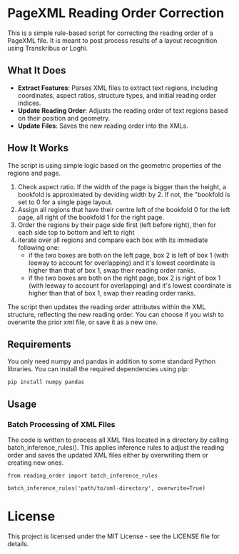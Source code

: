 # PageXML Reading Order Correction

This is a simple rule-based script for correcting the reading order of a PageXML file. It is meant to post process results of a layout recognition using Transkribus or Loghi.

## What It Does

- **Extract Features**: Parses XML files to extract text regions, including coordinates, aspect ratios, structure types, and initial reading order indices.
- **Update Reading Order**: Adjusts the reading order of text regions based on their position and geometry.
- **Update Files**: Saves the new reading order into the XMLs.

## How It Works

The script is using simple logic based on the geometric properties of the regions and page.

1. Check aspect ratio. If the width of the page is bigger than the height, a bookfold is approximated by deviding width by 2. If not, the "bookfold is set to 0 for a single page layout.
2. Assign all regions that have their centre left of the bookfold 0 for the left page, all right of the bookfold 1 for the right page.
3. Order the regions by their page side first (left before right), then for each side top to bottom and left to right
4. iterate over all regions and compare each box with its immediate following one:
     - if the two boxes are both on the left page, box 2 is left of box 1 (with leeway to account for overlapping) and it's lowest coordinate is higher than that of box 1, swap their reading order ranks.
     - if the two boxes are both on the right page, box 2 is right of box 1 (with leeway to account for overlapping) and it's lowest coordinate is higher than that of box 1, swap their reading order ranks.

The script then updates the reading order attributes within the XML structure, reflecting the new reading order. You can choose if you wish to overwrite the prior xml file, or save it as a new one.

## Requirements

You only need numpy and pandas in addition to some standard Python libraries. You can install the required dependencies using pip:

```
pip install numpy pandas
```

## Usage
### Batch Processing of XML Files

The code is written to process all XML files located in a directory by calling batch_inference_rules().
This applies inference rules to adjust the reading order and saves the updated XML files either by overwriting them or creating new ones.

```
from reading_order import batch_inference_rules

batch_inference_rules('path/to/xml-directory', overwrite=True)
```

# License
This project is licensed under the MIT License - see the LICENSE file for details.
